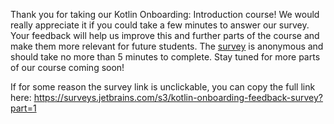 

Thank you for taking our Kotlin Onboarding: Introduction course!
We would really appreciate it if you could take a few minutes to answer our survey.
Your feedback will help us improve this and further parts of the course and make them more relevant for future students.
The [survey](https://surveys.jetbrains.com/s3/kotlin-onboarding-feedback-survey?part=1) is anonymous and should take no more than 5 minutes to complete.
Stay tuned for more parts of our course coming soon!

<div class="hint" title="The link is unclickable">

If for some reason the survey link is unclickable, you can copy the full link here:
https://surveys.jetbrains.com/s3/kotlin-onboarding-feedback-survey?part=1

</div>
